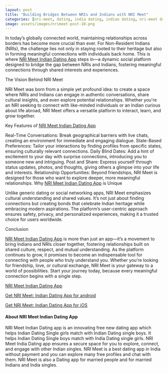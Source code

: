 ```yaml
---
layout: post
title: "Building Bridges Between NRIs and Indians with NRI Meet"
categories: [nri-meet, dating, india dating, indian dating, nri-meet dating app]
image: assets/images/nrimeet-post-10.png
---
```



In today’s globally connected world, maintaining relationships across borders has become more crucial than ever. For Non-Resident Indians (NRIs), the challenge lies not only in staying rooted to their heritage but also in forming meaningful connections with individuals back home. This is where [NRI Meet Indian Dating App](https://nrimeet.app/download) steps in—a dynamic social platform designed to bridge the gap between NRIs and Indians, fostering meaningful connections through shared interests and experiences.

The Vision Behind NRI Meet

NRI Meet was born from a simple yet profound idea: to create a space where NRIs and Indians can engage in authentic conversations, share cultural insights, and even explore potential relationships. Whether you're an NRI seeking to connect with like-minded individuals or an Indian curious about life abroad, NRI Meet offers a versatile platform to interact, learn, and grow together.

Key Features of [NRI Meet Indian Dating App](https://nrimeet.app/download)

Real-Time Conversations: Break geographical barriers with live chats, creating an environment for immediate and engaging dialogue.
State-Based Preferences: Tailor your interactions by finding profiles from specific states, ensuring culturally relevant connections.
Daily Blind Dates: Add a hint of excitement to your day with surprise connections, introducing you to someone new and intriguing.
Post and Share: Express yourself through status updates, photos, and thoughts, giving others a glimpse into your life and interests.
Relationship Opportunities: Beyond friendships, NRI Meet is designed for those who want to explore deeper, more meaningful relationships.
Why [NRI Meet Indian Dating App](https://nrimeet.app/download) is Unique

Unlike generic dating or social networking apps, NRI Meet emphasizes cultural understanding and shared values. It’s not just about finding connections but creating bonds that celebrate Indian heritage while embracing modern aspirations. The platform’s user-centric approach ensures safety, privacy, and personalized experiences, making it a trusted choice for users worldwide.


Conclusion 

[NRI Meet Indian Dating App](https://nrimeet.app/download) is more than just an app—it’s a movement to bring Indians and NRIs closer together, fostering relationships built on shared culture, respect, and mutual understanding. As the platform continues to grow, it promises to become an indispensable tool for connecting with people who truly understand you. Whether you’re looking for friendship, love, or cultural exchange, NRI Meet is your gateway to a world of possibilities. Start your journey today, because every meaningful connection begins with a single step.


[NRI Meet Indian Dating App](https://nrimeet.app/download)

[Get NRI Meet: Indian Dating App for android](https://play.google.com/store/apps/details?id=com.koottali.app&hl=en_IN&gl=US)

[Get NRI Meet: Indian Dating App for iOS](https://apps.apple.com/us/app/nri-meet-find-meet-marry-nris/id6448742453)


#### About NRI Meet Indian Dating App

NRI Meet Indian Dating app is an innovating free new dating app which helps Indian Dating Single girls match with Indian Dating single boys. It helps Indian Dating Single boys match with India Dating single girls. NRI Meet India Dating app ensures a secure space for you to explore, connect, and engage with other Indian  singles. NRI Meet is a best dating app in India without payment and you can explore many free profiles and chat with them. NRI Meet is also a Dating app for married people and for married Indians and India singles.